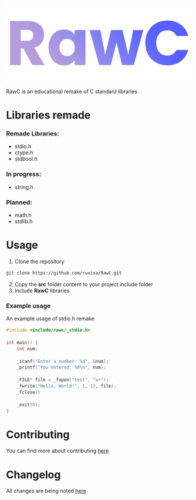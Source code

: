<p align="center">
  <img src="assets/LOGO.png" alt="# RawC"/>
</p>

RawC is an educational remake of C standard libraries

# Libraries remade

### Remade Libraries:

- stdio.h 
- ctype.h
- stdbool.h

### In progress:
- string.h

### Planned:

- math.h
- stdlib.h

# Usage

1. Clone the repository
```sh
git clone https://github.com/ruxixa/RawC.git
```

2. Copy the **src** folder content to your project include folder
3. Include **RawC** libraries

### Example usage

An example usage of stdio.h remake

```C
#include <include/rawc/_stdio.h>

int main() {
    int num;

    _scanf("Enter a number: %d", &num);
    _printf("You entered: %d\n", num);
    
    _FILE* file = _fopen("test", "w+");
    _fwrite("Hello, World!", 1, 13, file);
    _fclose()

    _exit(0);
}
```

# Contributing

You can find more about contributing [here](CONTRIBUTING.md)

# Changelog

All changes are being noted [here](CHANGELOG.md)
